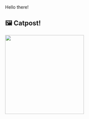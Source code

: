 Hello there!



## 🖼️ Catpost!

<sub>
    <img src="https://cdn2.thecatapi.com/images/kA4Ko2dh0.jpg" height="256">
</sub>

